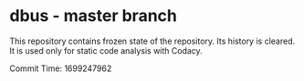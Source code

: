 # dbus - master branch

This repository contains frozen state of the repository.
Its history is cleared. It is used only for static code
analysis with Codacy.

Commit Time: 1699247962